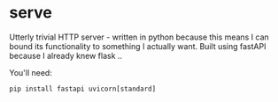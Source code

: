 # serve

Utterly trivial HTTP server - written in python because this means I can bound its functionality to something I actually want.
Built using fastAPI because I already knew flask ..

You'll need:

```
pip install fastapi uvicorn[standard]
```
